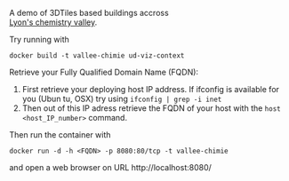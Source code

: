 A demo of 3DTiles based buildings accross  
[Lyon's chemistry valley](https://fr.wikipedia.org/wiki/Vall%C3%A9e_de_la_chimie).

Try running with
```
docker build -t vallee-chimie ud-viz-context
```

Retrieve your Fully Qualified Domain Name (FQDN):
 1. First retrieve your deploying host IP address. If ifconfig is
    available for you (Ubun tu, OSX) try using `ifconfig | grep -i inet`
 2. Then out of this IP adress retrieve the FQDN of your host with
    the `host <host_IP_number>` command.

Then run the container with
```
docker run -d -h <FQDN> -p 8080:80/tcp -t vallee-chimie
```
and open a web browser on URL http://localhost:8080/


